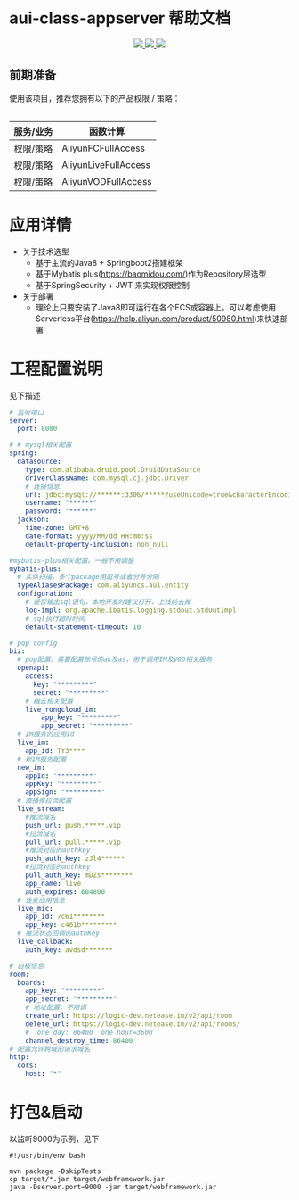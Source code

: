 # aui-class-appserver 帮助文档

<p align="center" class="flex justify-center">
    <a href="https://www.serverless-devs.com" class="ml-1">
    <img src="http://editor.devsapp.cn/icon?package=start-springboot&type=packageType">
  </a>
  <a href="http://www.devsapp.cn/details.html?name=start-springboot" class="ml-1">
    <img src="http://editor.devsapp.cn/icon?package=start-springboot&type=packageVersion">
  </a>
  <a href="http://www.devsapp.cn/details.html?name=start-springboot" class="ml-1">
    <img src="http://editor.devsapp.cn/icon?package=start-springboot&type=packageDownload">
  </a>
</p>
<table>

## 前期准备
使用该项目，推荐您拥有以下的产品权限 / 策略：

| 服务/业务 | 函数计算                 |     
| --- |----------------------|   
| 权限/策略 | AliyunFCFullAccess   |     
| 权限/策略 | AliyunLiveFullAccess |     
| 权限/策略 | AliyunVODFullAccess    |     

</table>

<appdetail id="flushContent">

# 应用详情

- 关于技术选型 
  - 基于主流的Java8 + Springboot2搭建框架
  - 基于Mybatis plus(https://baomidou.com/)作为Repository层选型
  - 基于SpringSecurity + JWT 来实现权限控制
- 关于部署
  - 理论上只要安装了Java8即可运行在各个ECS或容器上。可以考虑使用Serverless平台(https://help.aliyun.com/product/50980.html)来快速部署

</appdetail>

# 工程配置说明
见下描述
```yaml
# 监听端口
server:
  port: 8080

# # mysql相关配置
spring:
  datasource:
    type: com.alibaba.druid.pool.DruidDataSource
    driverClassName: com.mysql.cj.jdbc.Driver
    # 连接信息
    url: jdbc:mysql://******:3306/*****?useUnicode=true&characterEncoding=UTF-8&useSSL=false&serverTimezone=Asia/Shanghai
    username: "******"
    password: "******"
  jackson:
    time-zone: GMT+8
    date-format: yyyy/MM/dd HH:mm:ss
    default-property-inclusion: non_null

#mybatis-plus相关配置。一般不用调整
mybatis-plus:
  # 实体扫描，多个package用逗号或者分号分隔
  typeAliasesPackage: com.aliyuncs.aui.entity
  configuration:
    # 是否输出sql语句，本地开发时建议打开，上线前去掉
    log-impl: org.apache.ibatis.logging.stdout.StdOutImpl
    # sql执行超时时间
    default-statement-timeout: 10

# pop config
biz:
  # pop配置。需要配置账号的ak及as，用于调用IM及VOD相关服务
  openapi:
    access:
      key: "*********"
      secret: "*********"
    # 融云相关配置   
    live_rongcloud_im:
    	app_key: "*********"
    	app_secret: "*********"
  # IM服务的应用Id    
  live_im:
    app_id: TY3****
  # 新IM服务配置
  new_im:
    appId: "*********"
    appKey: "*********"
    appSign: "*********"
  # 直播推拉流配置
  live_stream:
    #推流域名
    push_url: push.*****.vip
    #拉流域名
    pull_url: pull.*****.vip
    #推流对应的authkey
    push_auth_key: zJl4******
    #拉流对应的authkey
    pull_auth_key: mDZs********
    app_name: live
    auth_expires: 604800
  # 连麦应用信息
  live_mic:
    app_id: 7c61********
    app_key: c461b*********
  # 推流状态回调的authKey
  live_callback:
    auth_key: avdsd*******

# 白板信息
room:
  boards:
    app_key: "*********"
    app_secret: "*********"
    # 地址配置，不用调
    create_url: https://logic-dev.netease.im/v2/api/room
    delete_url: https://logic-dev.netease.im/v2/api/rooms/
    #  one day: 86400  one hour=3600
    channel_destroy_time: 86400
# 配置允许跨域的请求域名
http:
  cors:
    host: "*"
```

# 打包&启动
以监听9000为示例，见下
```shell
#!/usr/bin/env bash

mvn package -DskipTests
cp target/*.jar target/webframework.jar
java -Dserver.port=9000 -jar target/webframework.jar
```


